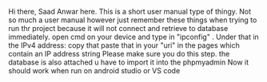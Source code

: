 Hi there, 
Saad Anwar here.
This is a short user manual type of thingy. Not so much a user manual however just remember these things when trying to run thr project because it will not connect and retrieve to database immediately. open cmd on your device and type in "ipconfig" . Under that in the IPv4 address: copy that paste that in your "uri" in the pages which contain an IP address string
Please make sure you do this step. the database is also attached u have to import it into the phpmyadmin
Now it should work when run on android studio or VS code
